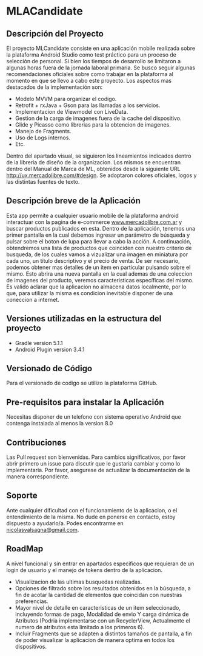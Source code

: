# MLACandidate

## Descripción del Proyecto
El proyecto MLCandidate consiste en una aplicación mobile realizada sobre la plataforma Android Studio como test práctico para un proceso de selección de personal.
Si bien los tiempos de desarrollo se limitaron a algunas horas fuera de la jornada laboral primaria.
Se busco seguir algunas recomendaciones oficiales sobre como trabajar en la plataforma al momento en que se llevo a cabo este proyecto.
 Los aspectos mas destacados de la implementación son:
- Modelo MVVM para organizar el codigo. 	
- Retrofit + rxJava + Gson para las llamadas a los servicios.
- Implementacion de Viewmodel con LiveData.  
- Gestion de la carga de imagenes fuera de la cache del dispositivo.
- Glide y Picasso como librerias para la obtencion de imagenes.
- Manejo de Fragments.
- Uso de Logs internos.
- Etc.

Dentro del apartado visual, se siguieron los lineamientos indicados dentro de la libreria de diseño de la organizacion. 
Los mismos se encuentran dentro del Manual de Marca de ML, obtenidos desde la siguiente URL http://ux.mercadolibre.com/#design.
Se adoptaron colores oficiales, logos y las distintas fuentes de texto.


## Descripción breve de la Aplicación
Esta app permite a cualquier usuario mobile de la plataforma android interactuar con la pagina de e-commerce www.mercadolibre.com.ar y buscar productos publicados en esta.
Dentro de la aplicación, tenemos una primer pantalla en la cual debemos ingresar un parámetro de búsqueda y
pulsar sobre el boton de lupa para llevar a cabo la acción.
A continuación, obtendremos una lista de productos que coinciden con nuestro criterio de busqueda, de los cuales vamos
a vizualizar una imagen en miniatura por cada uno, un título descriptivo y el precio de venta.
De ser necesario, podemos obtener mas detalles de un item en particular pulsando sobre el mismo. Esto abrira una nueva pantalla en la cual ademas de una coleccion de imagenes del producto, veremos caracteristicas específicas del mismo.
Es valido aclarar que la aplicacion no almacena datos localmente, por lo que, para utilizar la misma es condicion inevitable disponer de una coneccion a internet.


## Versiones utilizadas en la estructura del proyecto
- Gradle version 			      5.1.1
- Android Plugin version 		3.4.1


## Versionado de Código
Para el versionado de codigo se utilizo la plataforma GitHub.


## Pre-requisitos para instalar la Aplicación
Necesitas disponer de un telefono con sistema operativo Android que contenga instalada al menos la version 8.0 


## Contribuciones
Las Pull request son bienvenidas. Para cambios significativos, por favor abrir primero un issue para discutir que le gustaria cambiar y como lo implementaria.
Por favor, asegurese de actualizar la documentación de la manera correspondiente.


## Soporte
Ante cualquier dificultad con el funcionamiento de la aplicacion, o el entendimiento de la misma. No dude en ponerse en contacto, estoy dispuesto a ayudarlo/a. Podes encontrarme en nicolasvalsagna@gmail.com.


## RoadMap
A nivel funcional y sin entrar en apartados especificos que requieran de un login de usuario y el manejo de tokens dentro de la aplicacion.	
- Visualizacion de las ultimas busquedas realizadas.
- Opciones de filtrado sobre los resultados obtenidos en la búsqueda, a fin de acotar la cantidad de elementos que coincidan con nuestras preferencias.
- Mayor nivel de detalle en caracteristicas de un item seleccionado, incluyendo formas de pago, Modalidad de envio Y carga dinámica de Atributos (Podria implementarse con un RecyclerView, Actualmente el numero de atributos esta limitado a los primeros 6).
- Incluir Fragments que se adapten a distintos tamaños de pantalla, a fin de poder visualizar la aplicacion de manera optima en todos los dispositivos.



